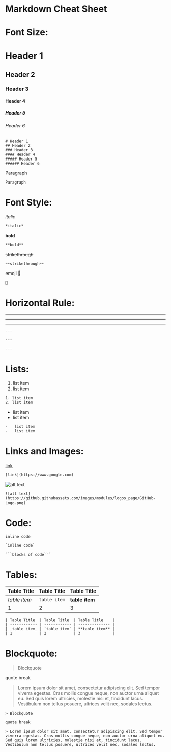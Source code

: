 # Markdown Cheat Sheet

# Font Size:

# Header 1

## Header 2

### Header 3

#### Header 4

##### Header 5

###### Header 6

```
# Header 1
## Header 2
### Header 3
#### Header 4
##### Header 5
###### Header 6
```

Paragraph

```
Paragraph
```

# Font Style:

_italic_

```
*italic*
```

**bold**

```
**bold**
```

~~strikethrough~~

```
~~strikethrough~~
```

emoji 🥳

```
🥳
```

# Horizontal Rule:

---

---

---

```
---

---

---
```

# Lists:

1. list item
2. list item

```
1. list item
2. list item
```

-   list item
-   list item

```
-   list item
-   list item
```

# Links and Images:

[link](https://www.google.com)

```
[link](https://www.google.com)
```

![alt text](https://github.githubassets.com/images/modules/logos_page/GitHub-Logo.png)

```
![alt text](https://github.githubassets.com/images/modules/logos_page/GitHub-Logo.png)
```

# Code:

`inline code`

```
`inline code`
```

````
```blocks of code```
````

# Tables:

| Table Title  | Table Title  | Table Title    |
| ------------ | ------------ | -------------- |
| _table item_ | `table item` | **table item** |
| 1            | 2            | 3              |

```
| Table Title  | Table Title  | Table Title    |
| ------------ | ------------ | -------------- |
| _table item_ | `table item` | **table item** |
| 1            | 2            | 3              |
```

# Blockquote:

> Blockquote

quote break

> Lorem ipsum dolor sit amet, consectetur adipiscing elit. Sed tempor viverra egestas. Cras mollis congue neque, non auctor urna aliquet eu. Sed quis lorem ultricies, molestie nisi et, tincidunt lacus. Vestibulum non tellus posuere, ultrices velit nec, sodales lectus.

```
> Blockquote

quote break

> Lorem ipsum dolor sit amet, consectetur adipiscing elit. Sed tempor viverra egestas. Cras mollis congue neque, non auctor urna aliquet eu. Sed quis lorem ultricies, molestie nisi et, tincidunt lacus. Vestibulum non tellus posuere, ultrices velit nec, sodales lectus.
```
